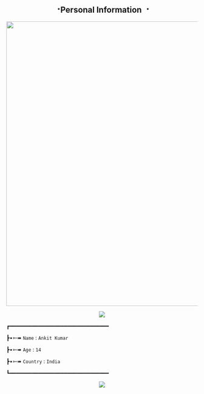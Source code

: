 <h2 align="center"><b> ⠐Personal Information ⠐ </b></h2>

<p align='Middle'><a href='https://t.me/GODOPBOY'><img src='https://te.legra.ph/file/5f1cf8dce076ee7558b46.jpg' width='750"'></a></p>

<p align="center">
  <img src="https://readme-typing-svg.herokuapp.com?color=F77247&width=420&lines=A+PROGRAMMER+AND+DEVELOPER+FROM+INDIA%E2%9C%8C%EF%B8%8F;NOOB+IN+CODINGS%E2%9D%A4%EF%B8%8F">
</p> 





┏━━━━━━━━━━━━━━━━━━━━━━━━━━━━━━━

┣•➳➠ ```Name``` : ```Ankit Kumar```

┣•➳➠ ```Age``` : ```14```

┣•➳➠ ```Country``` : ```India```

┗━━━━━━━━━━━━━━━━━━━━━━━━━━━━━━━





<p align="center">
  <img src="https://readme-typing-svg.herokuapp.com?color=F77247&width=420&lines=ᴅᴏɴ'ᴛ+ʙʀᴇᴀᴋ+ᴛʜᴇ+ʜᴇᴀʀᴛ+ᴏғ+ᴛʜᴇ+ʜᴀᴄᴋᴇʀ+ʙᴇᴄᴀᴜsᴇ+ʏᴏᴜ+ᴅᴏɴ'ᴛ+ᴡʜᴀᴛ+ᴡɪʟʟ+ʜᴀᴘᴘᴇɴ+ᴛʜᴇɴ+😌%E2%9D%A4%EF%B8%8F">
</p>






<!---
GODOP-ANKIT/GODOP-ANKIT is a ✨ special ✨ repository because its `README.md` (this file) appears on your GitHub profile.
You can click the Preview link to take a look at your changes.
---> 
